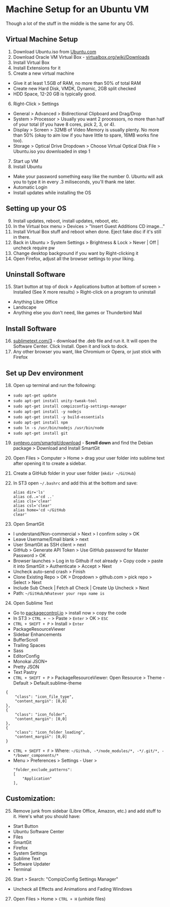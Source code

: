 # Machine Setup for an Ubuntu VM

Though a lot of the stuff in the middle is the same for any OS.

## Virtual Machine Setup

1. Download Ubuntu.iso from [Ubuntu.com](http://ubuntu.com)
2. Download Oracle VM Virtual Box - [virtualbox.org/wiki/Downloads](https://www.virtualbox.org/wiki/Downloads)
3. Install Virtual Box
4. Install Extensions for it
5. Create a new virtual machine
 * Give it at least 1.5GB of RAM, no more than 50% of total RAM
 * Create new Hard Disk, VMDK, Dynamic, 2GB split checked
 * HDD Space, 12-20 GB is typically good.
6. Right-Click > Settings
 * General > Advanced > Bidirectional Clipboard and Drag/Drop
 * System > Processor > Usually you want 2 processors, no more than half of your total (if you have 8 cores, pick 2, 3, or 4).
 * Display > Screen > 32MB of Video Memory is usually plenty. No more than 50% (okay to aim low if you have little to spare, 16MB works fine too).
 * Storage > Optical Drive Dropdown > Choose Virtual Optical Disk File > Ubuntu.iso you downloaded in step 1
7. Start up VM
8. Install Ubuntu
 * Make your password something easy like the number 0. Ubuntu will ask you to type it in every .3 miliseconds, you'll thank me later.
 * Automatic Login
 * Install updates while installing the OS

## Setting up your OS

9. Install updates, reboot, install updates, reboot, etc.
10. In the Virtual box menu > Devices > "Insert Guest Additions CD image..."
11. Install Virtual Box stuff and reboot when done. Eject fake disc if it's still in there.
12. Back in Ubuntu > System Settings > Brightness & Lock > Never | Off | uncheck require pw
13. Change desktop background if you want by Right-clicking it
14. Open Firefox, adjust all the browser settings to your liking.

## Uninstall Software

15. Start button at top of dock > Applications button at bottom of screen > Installed (See X more results) > Right-click on a program to uninstall
 * Anything Libre Office
 * Landscape
 * Anything else you don't need, like games or Thunderbird Mail

## Install Software

16. [sublimetext.com/3](http://sublimetext.com/3) - download the .deb file and run it. It will open the Software Center. Click Install. Open it and lock to dock.
17. Any other browser you want, like Chromium or Opera, or just stick with Firefox

## Set up Dev environment

18. Open up terminal and run the following:
 * `sudo apt-get update`
 * `sudo apt-get install unity-tweak-tool`
 * `sudo apt-get install compizconfig-settings-manager`
 * `sudo apt-get install -y nodejs`
 * `sudo apt-get install -y build-essentials`
 * `sudo apt-get install npm`
 * `sudo ln -s /usr/bin/nodejs /usr/bin/node`
 * `sudo apt-get install git`
19. [syntevo.com/smartgit/download](http://syntevo.com/smartgit/download) - **Scroll down** and find the Debian package > Download and Install SmartGit
20. Open Files > Computer > Home > drag your user folder into sublime text after opening it to create a sidebar.
21. Create a GitHub folder in your user folder (`mkdir ~/GitHub`)
22. In ST3 open `~/.bashrc` and add this at the bottom and save:

    ```
    alias dir='ls'
    alias cd..='cd ..'
    alias cls='clear'
    alias csl='clear'
    alias home='cd ~/GitHub
    clear'
    ```
23. Open SmartGit
 * I understand/Non-commercial > Next > I confirm soley > OK
 * Leave Username/Email blank > next
 * User SmartGit as SSH client > next
 * GitHub > Generate API Token > Use GitHub password for Master Password > OK
 * Browser launches > Log in to Github if not already > Copy code > paste it into SmartGit > Authenticate > Accept > Next
 * Uncheck auto-send crash > Finish
 * Clone Existing Repo > OK > Dropdown > github.com > pick repo > Select > Next
 * Include Sub Check | Fetch all Check | Create Up Uncheck > Next
 * Path: `~/GitHub/Whatever your repo name is`
24. Open Sublime Text
 * Go to [packagecontrol.io](http://packagecontrol.io) > install now > copy the code
 * In ST3 > `CTRL + ~` > Paste > `Enter` > OK > `ESC`
 * `CTRL + SHIFT + P` > Install > `Enter`
  * PackageResourceViewer
  * Sidebar Enhancements
  * BufferScroll
  * Trailing Spaces
  * Sass
  * EditorConfig
  * Monokai JSON+
  * Pretty JSON
  * Text Pastry
 * `CTRL + SHIFT + P` > PackageResourceViewer: Open Resource > Theme - Default > Default.sublime-theme

 ```
 {
     "class": "icon_file_type",
     "content_margin": [0,0]
 },
 {
     "class": "icon_folder",
     "content_margin": [0,0]
 },
 {
     "class": "icon_folder_loading",
     "content_margin": [0,0]
 }
 ```
 * `CTRL + SHIFT + F` > Where: `~/Github, -*/node_modules/*, -*/.git/*, -*/bower_components/*`
 * Menu > Preferences > Settings - User >
    ```
    "folder_exclude_patterns":
    [
        "Application"
    ],
    ```

## Customization:

25. Remove junk from sidebar (Libre Office, Amazon, etc.) and add stuff to it. Here's what you should have:
 * Start Button
 * Ubuntu Software Center
 * Files
 * SmartGit
 * Firefox
 * System Settings
 * Sublime Text
 * Software Updater
 * Terminal
26. Start > Search: "CompizConfig Settings Manager"
 * Uncheck all Effects and Animations and Fading Windows
27. Open Files > Home > `CTRL + H` (unhide files)

